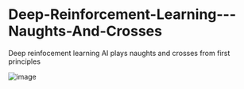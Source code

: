 # Deep-Reinforcement-Learning---Naughts-And-Crosses

Deep reinfocement learning AI plays naughts and crosses from first principles

![image](https://github.com/robinpound/Deep-Reinforcement-Learning---Naughts-And-Crosses/assets/54936470/1465edb4-06fd-481c-a13b-401fdcefc5ca)
